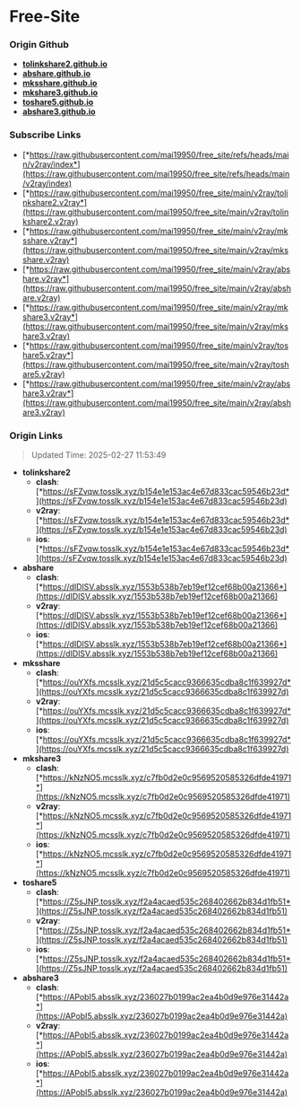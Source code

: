 # Free-Site

### Origin Github

- [**tolinkshare2.github.io**](https://github.com/tolinkshare2/tolinkshare2.github.io)
- [**abshare.github.io**](https://github.com/abshare/abshare.github.io)
- [**mksshare.github.io**](https://github.com/mksshare/mksshare.github.io)
- [**mkshare3.github.io**](https://github.com/mkshare3/mkshare3.github.io)
- [**toshare5.github.io**](https://github.com/toshare5/toshare5.github.io)
- [**abshare3.github.io**](https://github.com/abshare3/abshare3.github.io)

### Subscribe Links

- [*https://raw.githubusercontent.com/mai19950/free_site/refs/heads/main/v2ray/index*](https://raw.githubusercontent.com/mai19950/free_site/refs/heads/main/v2ray/index)
- [*https://raw.githubusercontent.com/mai19950/free_site/main/v2ray/tolinkshare2.v2ray*](https://raw.githubusercontent.com/mai19950/free_site/main/v2ray/tolinkshare2.v2ray)
- [*https://raw.githubusercontent.com/mai19950/free_site/main/v2ray/mksshare.v2ray*](https://raw.githubusercontent.com/mai19950/free_site/main/v2ray/mksshare.v2ray)
- [*https://raw.githubusercontent.com/mai19950/free_site/main/v2ray/abshare.v2ray*](https://raw.githubusercontent.com/mai19950/free_site/main/v2ray/abshare.v2ray)
- [*https://raw.githubusercontent.com/mai19950/free_site/main/v2ray/mkshare3.v2ray*](https://raw.githubusercontent.com/mai19950/free_site/main/v2ray/mkshare3.v2ray)
- [*https://raw.githubusercontent.com/mai19950/free_site/main/v2ray/toshare5.v2ray*](https://raw.githubusercontent.com/mai19950/free_site/main/v2ray/toshare5.v2ray)
- [*https://raw.githubusercontent.com/mai19950/free_site/main/v2ray/abshare3.v2ray*](https://raw.githubusercontent.com/mai19950/free_site/main/v2ray/abshare3.v2ray)

### Origin Links

> Updated Time: 2025-02-27 11:53:49

- **tolinkshare2**
  - **clash**: [*https://sFZvqw.tosslk.xyz/b154e1e153ac4e67d833cac59546b23d*](https://sFZvqw.tosslk.xyz/b154e1e153ac4e67d833cac59546b23d)
  - **v2ray**: [*https://sFZvqw.tosslk.xyz/b154e1e153ac4e67d833cac59546b23d*](https://sFZvqw.tosslk.xyz/b154e1e153ac4e67d833cac59546b23d)
  - **ios**: [*https://sFZvqw.tosslk.xyz/b154e1e153ac4e67d833cac59546b23d*](https://sFZvqw.tosslk.xyz/b154e1e153ac4e67d833cac59546b23d)
- **abshare**
  - **clash**: [*https://dIDlSV.absslk.xyz/1553b538b7eb19ef12cef68b00a21366*](https://dIDlSV.absslk.xyz/1553b538b7eb19ef12cef68b00a21366)
  - **v2ray**: [*https://dIDlSV.absslk.xyz/1553b538b7eb19ef12cef68b00a21366*](https://dIDlSV.absslk.xyz/1553b538b7eb19ef12cef68b00a21366)
  - **ios**: [*https://dIDlSV.absslk.xyz/1553b538b7eb19ef12cef68b00a21366*](https://dIDlSV.absslk.xyz/1553b538b7eb19ef12cef68b00a21366)
- **mksshare**
  - **clash**: [*https://ouYXfs.mcsslk.xyz/21d5c5cacc9366635cdba8c1f639927d*](https://ouYXfs.mcsslk.xyz/21d5c5cacc9366635cdba8c1f639927d)
  - **v2ray**: [*https://ouYXfs.mcsslk.xyz/21d5c5cacc9366635cdba8c1f639927d*](https://ouYXfs.mcsslk.xyz/21d5c5cacc9366635cdba8c1f639927d)
  - **ios**: [*https://ouYXfs.mcsslk.xyz/21d5c5cacc9366635cdba8c1f639927d*](https://ouYXfs.mcsslk.xyz/21d5c5cacc9366635cdba8c1f639927d)
- **mkshare3**
  - **clash**: [*https://kNzNO5.mcsslk.xyz/c7fb0d2e0c9569520585326dfde41971*](https://kNzNO5.mcsslk.xyz/c7fb0d2e0c9569520585326dfde41971)
  - **v2ray**: [*https://kNzNO5.mcsslk.xyz/c7fb0d2e0c9569520585326dfde41971*](https://kNzNO5.mcsslk.xyz/c7fb0d2e0c9569520585326dfde41971)
  - **ios**: [*https://kNzNO5.mcsslk.xyz/c7fb0d2e0c9569520585326dfde41971*](https://kNzNO5.mcsslk.xyz/c7fb0d2e0c9569520585326dfde41971)
- **toshare5**
  - **clash**: [*https://Z5sJNP.tosslk.xyz/f2a4acaed535c268402662b834d1fb51*](https://Z5sJNP.tosslk.xyz/f2a4acaed535c268402662b834d1fb51)
  - **v2ray**: [*https://Z5sJNP.tosslk.xyz/f2a4acaed535c268402662b834d1fb51*](https://Z5sJNP.tosslk.xyz/f2a4acaed535c268402662b834d1fb51)
  - **ios**: [*https://Z5sJNP.tosslk.xyz/f2a4acaed535c268402662b834d1fb51*](https://Z5sJNP.tosslk.xyz/f2a4acaed535c268402662b834d1fb51)
- **abshare3**
  - **clash**: [*https://APobI5.absslk.xyz/236027b0199ac2ea4b0d9e976e31442a*](https://APobI5.absslk.xyz/236027b0199ac2ea4b0d9e976e31442a)
  - **v2ray**: [*https://APobI5.absslk.xyz/236027b0199ac2ea4b0d9e976e31442a*](https://APobI5.absslk.xyz/236027b0199ac2ea4b0d9e976e31442a)
  - **ios**: [*https://APobI5.absslk.xyz/236027b0199ac2ea4b0d9e976e31442a*](https://APobI5.absslk.xyz/236027b0199ac2ea4b0d9e976e31442a)
